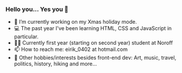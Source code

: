 ### Hello you... Yes you 👋



- :christmas_tree: I’m currently working on my Xmas holiday mode.
- :computer: The past year I've been learning HTML, CSS and JavaScript in particular.
- :student:	Currently first year (starting on second year) student at Noroff
- 📫 How to reach me: eirik_0402 at hotmail.com
- :art: Other hobbies/interests besides front-end dev: Art, music, travel, politics, history, hiking and more...
